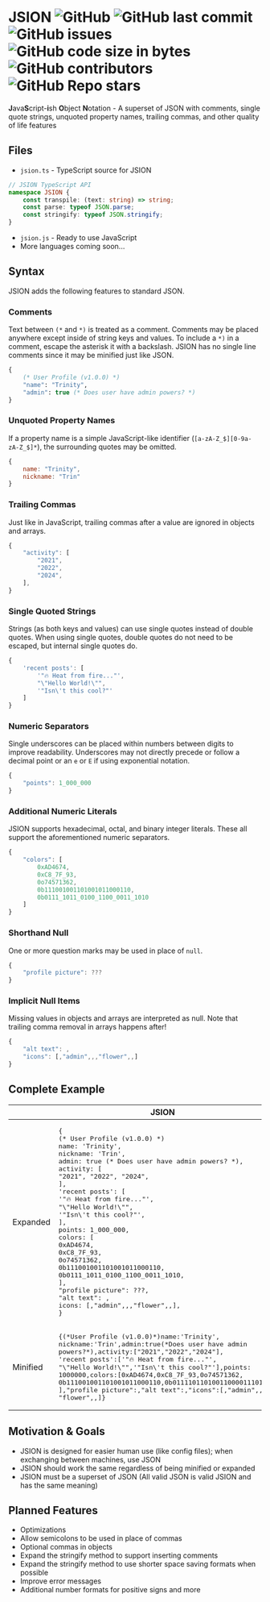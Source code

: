 # JSION ![GitHub](https://img.shields.io/github/license/SteveBeeblebrox/JSION?style=flat-square) ![GitHub last commit](https://img.shields.io/github/last-commit/SteveBeeblebrox/JSION?style=flat-square) ![GitHub issues](https://img.shields.io/github/issues-raw/SteveBeeblebrox/JSION?style=flat-square) ![GitHub code size in bytes](https://img.shields.io/github/languages/code-size/SteveBeeblebrox/JSION?style=flat-square) ![GitHub contributors](https://img.shields.io/github/contributors/SteveBeeblebrox/JSION?color=007EC6&style=flat-square) ![GitHub Repo stars](https://img.shields.io/github/stars/SteveBeeblebrox/JSION?style=flat-square)
**J**ava**S**cript-**i**sh **O**bject **N**otation - A superset of JSON with comments, single quote strings, unquoted property names, trailing commas, and other quality of life features
## Files
+ `jsion.ts` - TypeScript source for JSION

```ts
// JSION TypeScript API
namespace JSION {
    const transpile: (text: string) => string;
    const parse: typeof JSON.parse;
    const stringify: typeof JSON.stringify;
}
```
+ `jsion.js` - Ready to use JavaScript
+ More languages coming soon...
## Syntax
JSION adds the following features to standard JSON.
### Comments
Text between `(*` and `*)` is treated as a comment. Comments may be placed anywhere except inside of string keys and values. To include a `*)` in a comment, escape the asterisk it with a backslash. JSION has no single line comments since it may be minified just like JSON.
```ml
{
    (* User Profile (v1.0.0) *)
    "name": "Trinity",
    "admin": true (* Does user have admin powers? *)
}
```
### Unquoted Property Names
If a property name is a simple JavaScript-like identifier (`[a-zA-Z_$][0-9a-zA-Z_$]*`), the surrounding quotes may be omitted.
```js
{
    name: "Trinity",
    nickname: "Trin"
}
```
### Trailing Commas
Just like in JavaScript, trailing commas after a value are ignored in objects and arrays.
```js
{
    "activity": [
        "2021",
        "2022",
        "2024",
    ],
}
```
### Single Quoted Strings
Strings (as both keys and values) can use single quotes instead of double quotes. When using single quotes, double quotes do not need to be escaped, but internal single quotes do.
```js
{
    'recent posts': [
        '"🔥 Heat from fire..."',
        "\"Hello World!\"",
        '"Isn\'t this cool?"'
    ]
}
```
### Numeric Separators
Single underscores can be placed within numbers between digits to improve readability. Underscores may not directly precede or follow a decimal point or an `e` or `E` if using exponential notation.
```js
{
    "points": 1_000_000
}
```

### Additional Numeric Literals
JSION supports hexadecimal, octal, and binary integer literals. These all support the aforementioned numeric separators.
```js
{
    "colors": [
        0xAD4674,
        0xC8_7F_93,
        0o74571362,
        0b111001001101001011000110,
        0b0111_1011_0100_1100_0011_1010
    ]
}

```

### Shorthand Null
One or more question marks may be used in place of `null`.
```js
{
    "profile picture": ???
}
```

### Implicit Null Items
Missing values in objects and arrays are interpreted as null. Note that trailing comma removal in arrays happens after!
```js
{
    "alt text": ,
    "icons": [,"admin",,,"flower",,]
}
```
<!--### Automatic Commas
Commas (`,`) are optional after values in an object. If no value is present and the next part of the object is another key, this also works with implicit null values. (WIP)
```
{
    "favorite color": "pink"
    "lucky number": 142
}
```-->

## Complete Example
<!--
```
function ecws(text: string) {
    return text.replaceAll(/[\t\n]/g,t=>`&#${t.charCodeAt(0)};`).replaceAll(/\\/g,'\\\\')
}
```
-->
|          | JSION | JSON |
| -------- | ----- | ---- | 
| Expanded | <pre lang=js>&#10;{&#10;    (\* User Profile (v1.0.0) \*)&#10;    name: 'Trinity',&#10;    nickname: 'Trin',&#10;    admin: true (\* Does user have admin powers? \*),&#10;    activity: [&#10;        "2021", "2022", "2024",&#10;    ],&#10;    'recent posts': [&#10;        '"🔥 Heat from fire..."',&#10;        "\\"Hello World!\\"",&#10;        '"Isn\\'t this cool?"',&#10;    ],&#10;    points: 1_000_000,&#10;    colors: [&#10;        0xAD4674,&#10;        0xC8_7F_93,&#10;        0o74571362,&#10;        0b111001001101001011000110,&#10;        0b0111_1011_0100_1100_0011_1010,&#10;    ],&#10;    "profile picture": ???,&#10;    "alt text": ,&#10;    icons: [,"admin",,,"flower",,],&#10;}&#10;</pre> | <pre lang=js>{&#10;    "name": "Trinity",&#10;    "nickname": "Trin",&#10;    "admin": true ,&#10;    "activity": [&#10;        "2021", "2022", "2024"&#10;    ],&#10;    "recent posts": [&#10;        "\\"🔥 Heat from fire...\\"",&#10;        "\\"Hello World!\\"",&#10;        "\\"Isn't this cool?\\""&#10;    ],&#10;    "points": 1000000,&#10;    "colors": [&#10;        11355764,&#10;        13139859,&#10;        15921906,&#10;        14996166,&#10;        8080442&#10;    ],&#10;    "profile picture": null,&#10;    "alt text": null,&#10;    "icons": [null,"admin",null,null,"flower",null]&#10;}</pre> |
| Minified | <pre lang=js>&#10;{(\*User Profile (v1.0.0)\*)name:'Trinity',&#10;nickname:'Trin',admin:true(\*Does user have admin &#10;powers?\*),activity:["2021","2022","2024"],&#10;'recent posts':['"🔥 Heat from fire..."',&#10;"\\"Hello World!\\"",'"Isn\\'t this cool?"'],points:&#10;1000000,colors:[0xAD4674,0xC8_7F_93,0o74571362,&#10;0b111001001101001011000110,0b011110110100110000111010&#10;],"profile picture":,"alt text":,"icons":[,"admin",,,&#10;"flower",,]}&#10;</pre> | <pre lang=js>{"name":"Trinity","nickname":"Trin",&#10;"admin":true,"activity":["2021","2022","2024"],&#10;"recent posts":["\\"🔥 Heat from fire...\\"",&#10;"\\"Hello World!\\"","\\"Isn't this cool?\\""],&#10;"points":1000000,"colors":[11355764,13139859,&#10;15921906,14996166,8080442],"profile picture":null,&#10;"alt text":null,"icons":[null,"admin",null,null,&#10;"flower",null]}</pre> |

## Motivation & Goals
+ JSION is designed for easier human use (like config files); when exchanging between machines, use JSON
+ JSION should work the same regardless of being minified or expanded
+ JSION must be a superset of JSON (All valid JSON is valid JSION and has the same meaning)

## Planned Features
+ Optimizations
+ Allow semicolons to be used in place of commas
+ Optional commas in objects
+ Expand the stringify method to support inserting comments
+ Expand the stringify method to use shorter space saving formats when possible
+ Improve error messages
+ Additional number formats for positive signs and more
